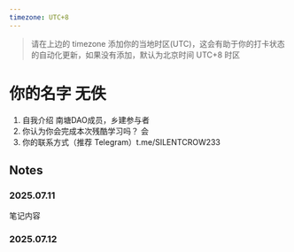```yaml
---
timezone: UTC+8
---
```


> 请在上边的 timezone 添加你的当地时区(UTC)，这会有助于你的打卡状态的自动化更新，如果没有添加，默认为北京时间 UTC+8 时区


# 你的名字 无佚

1. 自我介绍 南塘DAO成员，乡建参与者
2. 你认为你会完成本次残酷学习吗？ 会
3. 你的联系方式（推荐 Telegram）t.me/SILENTCROW233

## Notes

<!-- Content_START -->

### 2025.07.11

笔记内容

### 2025.07.12

<!-- Content_END -->
